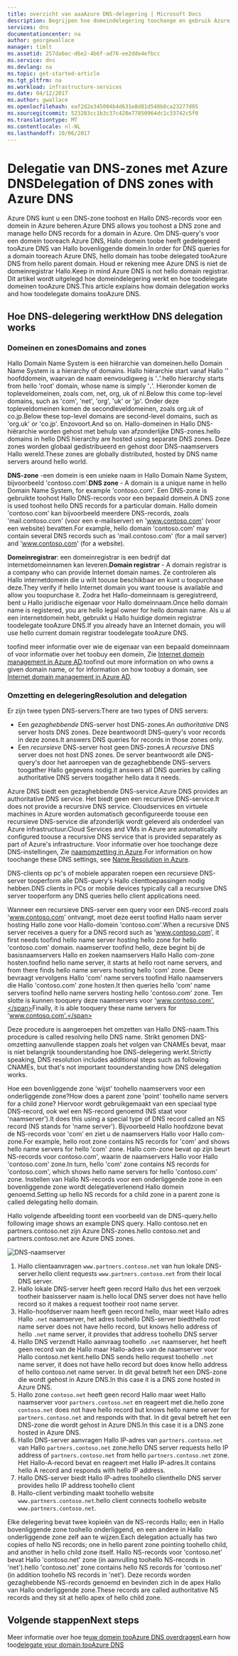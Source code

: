 ```yaml
---
title: overzicht van aaaAzure DNS-delegering | Microsoft Docs
description: Begrijpen hoe domeindelegering toochange en gebruik Azure DNS name servers tooprovide domeinen te hosten.
services: dns
documentationcenter: na
author: georgewallace
manager: timlt
ms.assetid: 257da6ec-d6e2-4b6f-ad76-ee2dde4efbcc
ms.service: dns
ms.devlang: na
ms.topic: get-started-article
ms.tgt_pltfrm: na
ms.workload: infrastructure-services
ms.date: 04/12/2017
ms.author: gwallace
ms.openlocfilehash: eaf2d2e345004b4d631e8d81d548b8ca23277d05
ms.sourcegitcommit: 523283cc1b3c37c428e77850964dc1c33742c5f0
ms.translationtype: MT
ms.contentlocale: nl-NL
ms.lasthandoff: 10/06/2017
---
```

# <a name="delegation-of-dns-zones-with-azure-dns"></a><span data-ttu-id="529ca-103">Delegatie van DNS-zones met Azure DNS</span><span class="sxs-lookup"><span data-stu-id="529ca-103">Delegation of DNS zones with Azure DNS</span></span>

<span data-ttu-id="529ca-104">Azure DNS kunt u een DNS-zone toohost en Hallo DNS-records voor een domein in Azure beheren.</span><span class="sxs-lookup"><span data-stu-id="529ca-104">Azure DNS allows you toohost a DNS zone and manage hello DNS records for a domain in Azure.</span></span> <span data-ttu-id="529ca-105">Om DNS-query's voor een domein tooreach Azure DNS, Hallo domein toobe heeft gedelegeerd tooAzure DNS van Hallo bovenliggende domein.</span><span class="sxs-lookup"><span data-stu-id="529ca-105">In order for DNS queries for a domain tooreach Azure DNS, hello domain has toobe delegated tooAzure DNS from hello parent domain.</span></span> <span data-ttu-id="529ca-106">Houd er rekening mee Azure DNS is niet de domeinregistrar Hallo.</span><span class="sxs-lookup"><span data-stu-id="529ca-106">Keep in mind Azure DNS is not hello domain registrar.</span></span> <span data-ttu-id="529ca-107">Dit artikel wordt uitgelegd hoe domeindelegering werkt en hoe toodelegate domeinen tooAzure DNS.</span><span class="sxs-lookup"><span data-stu-id="529ca-107">This article explains how domain delegation works and how toodelegate domains tooAzure DNS.</span></span>

## <a name="how-dns-delegation-works"></a><span data-ttu-id="529ca-108">Hoe DNS-delegering werkt</span><span class="sxs-lookup"><span data-stu-id="529ca-108">How DNS delegation works</span></span>

### <a name="domains-and-zones"></a><span data-ttu-id="529ca-109">Domeinen en zones</span><span class="sxs-lookup"><span data-stu-id="529ca-109">Domains and zones</span></span>

<span data-ttu-id="529ca-110">Hallo Domain Name System is een hiërarchie van domeinen.</span><span class="sxs-lookup"><span data-stu-id="529ca-110">hello Domain Name System is a hierarchy of domains.</span></span> <span data-ttu-id="529ca-111">Hallo hiërarchie start vanaf Hallo '' hoofddomein, waarvan de naam eenvoudigweg is '**.**'.</span><span class="sxs-lookup"><span data-stu-id="529ca-111">hello hierarchy starts from hello 'root' domain, whose name is simply '**.**'.</span></span>  <span data-ttu-id="529ca-112">Hieronder komen de topleveldomeinen, zoals com, net, org, uk of nl.</span><span class="sxs-lookup"><span data-stu-id="529ca-112">Below this come top-level domains, such as 'com', 'net', 'org', 'uk' or 'jp'.</span></span>  <span data-ttu-id="529ca-113">Onder deze topleveldomeinen komen de secondleveldomeinen, zoals org.uk of co.jp.</span><span class="sxs-lookup"><span data-stu-id="529ca-113">Below these top-level domains are second-level domains, such as 'org.uk' or 'co.jp'.</span></span>  <span data-ttu-id="529ca-114">Enzovoort.</span><span class="sxs-lookup"><span data-stu-id="529ca-114">And so on.</span></span> <span data-ttu-id="529ca-115">Hallo-domeinen in Hallo DNS-hiërarchie worden gehost met behulp van afzonderlijke DNS-zones.</span><span class="sxs-lookup"><span data-stu-id="529ca-115">hello domains in hello DNS hierarchy are hosted using separate DNS zones.</span></span> <span data-ttu-id="529ca-116">Deze zones worden globaal gedistribueerd en gehost door DNS-naamservers Hallo wereld.</span><span class="sxs-lookup"><span data-stu-id="529ca-116">These zones are globally distributed, hosted by DNS name servers around hello world.</span></span>

<span data-ttu-id="529ca-117">**DNS-zone** -een domein is een unieke naam in Hallo Domain Name System, bijvoorbeeld 'contoso.com'.</span><span class="sxs-lookup"><span data-stu-id="529ca-117">**DNS zone** - A domain is a unique name in hello Domain Name System, for example 'contoso.com'.</span></span> <span data-ttu-id="529ca-118">Een DNS-zone is gebruikte toohost Hallo DNS-records voor een bepaald domein.</span><span class="sxs-lookup"><span data-stu-id="529ca-118">A DNS zone is used toohost hello DNS records for a particular domain.</span></span> <span data-ttu-id="529ca-119">Hallo domein 'contoso.com' kan bijvoorbeeld meerdere DNS-records, zoals 'mail.contoso.com' (voor een e-mailserver) en 'www.contoso.com' (voor een website) bevatten.</span><span class="sxs-lookup"><span data-stu-id="529ca-119">For example, hello domain 'contoso.com' may contain several DNS records such as 'mail.contoso.com' (for a mail server) and 'www.contoso.com' (for a website).</span></span>

<span data-ttu-id="529ca-120">**Domeinregistrar**: een domeinregistrar is een bedrijf dat internetdomeinnamen kan leveren.</span><span class="sxs-lookup"><span data-stu-id="529ca-120">**Domain registrar** - A domain registrar is a company who can provide Internet domain names.</span></span> <span data-ttu-id="529ca-121">Ze controleren als Hallo internetdomein die u wilt toouse beschikbaar en kunt u toopurchase deze.</span><span class="sxs-lookup"><span data-stu-id="529ca-121">They verify if hello Internet domain you want toouse is available and allow you toopurchase it.</span></span> <span data-ttu-id="529ca-122">Zodra het Hallo-domeinnaam is geregistreerd, bent u Hallo juridische eigenaar voor Hallo domeinnaam.</span><span class="sxs-lookup"><span data-stu-id="529ca-122">Once hello domain name is registered, you are hello legal owner for hello domain name.</span></span> <span data-ttu-id="529ca-123">Als u al een internetdomein hebt, gebruikt u Hallo huidige domein registrar toodelegate tooAzure DNS.</span><span class="sxs-lookup"><span data-stu-id="529ca-123">If you already have an Internet domain, you will use hello current domain registrar toodelegate tooAzure DNS.</span></span>

<span data-ttu-id="529ca-124">toofind meer informatie over wie de eigenaar van een bepaald domeinnaam of voor informatie over het toobuy een domein, Zie [Internet domein management in Azure AD](https://msdn.microsoft.com/library/azure/hh969248.aspx).</span><span class="sxs-lookup"><span data-stu-id="529ca-124">toofind out more information on who owns a given domain name, or for information on how toobuy a domain, see [Internet domain management in Azure AD](https://msdn.microsoft.com/library/azure/hh969248.aspx).</span></span>

### <a name="resolution-and-delegation"></a><span data-ttu-id="529ca-125">Omzetting en delegering</span><span class="sxs-lookup"><span data-stu-id="529ca-125">Resolution and delegation</span></span>

<span data-ttu-id="529ca-126">Er zijn twee typen DNS-servers:</span><span class="sxs-lookup"><span data-stu-id="529ca-126">There are two types of DNS servers:</span></span>

* <span data-ttu-id="529ca-127">Een *gezaghebbende* DNS-server host DNS-zones.</span><span class="sxs-lookup"><span data-stu-id="529ca-127">An *authoritative* DNS server hosts DNS zones.</span></span> <span data-ttu-id="529ca-128">Deze beantwoordt DNS-query's voor records in deze zones.</span><span class="sxs-lookup"><span data-stu-id="529ca-128">It answers DNS queries for records in those zones only.</span></span>
* <span data-ttu-id="529ca-129">Een *recursieve* DNS-server host geen DNS-zones.</span><span class="sxs-lookup"><span data-stu-id="529ca-129">A *recursive* DNS server does not host DNS zones.</span></span> <span data-ttu-id="529ca-130">De server beantwoordt alle DNS-query's door het aanroepen van de gezaghebbende DNS-servers toogather Hallo gegevens nodig.</span><span class="sxs-lookup"><span data-stu-id="529ca-130">It answers all DNS queries by calling authoritative DNS servers toogather hello data it needs.</span></span>

<span data-ttu-id="529ca-131">Azure DNS biedt een gezaghebbende DNS-service.</span><span class="sxs-lookup"><span data-stu-id="529ca-131">Azure DNS provides an authoritative DNS service.</span></span>  <span data-ttu-id="529ca-132">Het biedt geen een recursieve DNS-service.</span><span class="sxs-lookup"><span data-stu-id="529ca-132">It does not provide a recursive DNS service.</span></span> <span data-ttu-id="529ca-133">Cloudservices en virtuele machines in Azure worden automatisch geconfigureerde toouse een recursieve DNS-service die afzonderlijk wordt geleverd als onderdeel van Azure infrastructuur.</span><span class="sxs-lookup"><span data-stu-id="529ca-133">Cloud Services and VMs in Azure are automatically configured toouse a recursive DNS service that is provided separately as part of Azure's infrastructure.</span></span> <span data-ttu-id="529ca-134">Voor informatie over hoe toochange deze DNS-instellingen, Zie [naamomzetting in Azure](../virtual-network/virtual-networks-name-resolution-for-vms-and-role-instances.md#name-resolution-using-your-own-dns-server).</span><span class="sxs-lookup"><span data-stu-id="529ca-134">For information on how toochange these DNS settings, see [Name Resolution in Azure](../virtual-network/virtual-networks-name-resolution-for-vms-and-role-instances.md#name-resolution-using-your-own-dns-server).</span></span>

<span data-ttu-id="529ca-135">DNS-clients op pc's of mobiele apparaten roepen een recursieve DNS-server tooperform alle DNS-query's Hallo clienttoepassingen nodig hebben.</span><span class="sxs-lookup"><span data-stu-id="529ca-135">DNS clients in PCs or mobile devices typically call a recursive DNS server tooperform any DNS queries hello client applications need.</span></span>

<span data-ttu-id="529ca-136">Wanneer een recursieve DNS-server een query voor een DNS-record zoals 'www.contoso.com' ontvangt, moet deze eerst toofind Hallo naam server hosting Hallo zone voor Hallo-domein 'contoso.com'.</span><span class="sxs-lookup"><span data-stu-id="529ca-136">When a recursive DNS server receives a query for a DNS record such as 'www.contoso.com', it first needs toofind hello name server hosting hello zone for hello 'contoso.com' domain.</span></span> <span data-ttu-id="529ca-137">naamserver toofind hello, deze begint bij de basisnaamservers Hallo en zoeken naamservers Hallo Hallo com-zone hosten.</span><span class="sxs-lookup"><span data-stu-id="529ca-137">toofind hello name server, it starts at hello root name servers, and from there finds hello name servers hosting hello 'com' zone.</span></span> <span data-ttu-id="529ca-138">Deze bevraagt vervolgens Hallo 'com' name servers toofind Hallo naamservers die Hallo 'contoso.com' zone hosten.</span><span class="sxs-lookup"><span data-stu-id="529ca-138">It then queries hello 'com' name servers toofind hello name servers hosting hello 'contoso.com' zone.</span></span>  <span data-ttu-id="529ca-139">Ten slotte is kunnen tooquery deze naamservers voor 'www.contoso.com'.</span><span class="sxs-lookup"><span data-stu-id="529ca-139">Finally, it is able tooquery these name servers for 'www.contoso.com'.</span></span>

<span data-ttu-id="529ca-140">Deze procedure is aangeroepen het omzetten van Hallo DNS-naam.</span><span class="sxs-lookup"><span data-stu-id="529ca-140">This procedure is called resolving hello DNS name.</span></span> <span data-ttu-id="529ca-141">Strikt genomen DNS-omzetting aanvullende stappen zoals het volgen van CNAMEs bevat, maar is niet belangrijk toounderstanding hoe DNS-delegering werkt.</span><span class="sxs-lookup"><span data-stu-id="529ca-141">Strictly speaking, DNS resolution includes additional steps such as following CNAMEs, but that's not important toounderstanding how DNS delegation works.</span></span>

<span data-ttu-id="529ca-142">Hoe een bovenliggende zone 'wijst' toohello naamservers voor een onderliggende zone?</span><span class="sxs-lookup"><span data-stu-id="529ca-142">How does a parent zone 'point' toohello name servers for a child zone?</span></span> <span data-ttu-id="529ca-143">Hiervoor wordt gebruikgemaakt van een speciaal type DNS-record, ook wel een NS-record genoemd (NS staat voor 'naamserver').</span><span class="sxs-lookup"><span data-stu-id="529ca-143">It does this using a special type of DNS record called an NS record (NS stands for 'name server').</span></span> <span data-ttu-id="529ca-144">Bijvoorbeeld Hallo hoofdzone bevat de NS-records voor 'com' en ziet u de naamservers Hallo voor Hallo com-zone.</span><span class="sxs-lookup"><span data-stu-id="529ca-144">For example, hello root zone contains NS records for 'com' and shows hello name servers for hello 'com' zone.</span></span> <span data-ttu-id="529ca-145">Hallo com-zone bevat op zijn beurt NS-records voor contoso.com', waarin de naamservers Hallo voor Hallo 'contoso.com' zone.</span><span class="sxs-lookup"><span data-stu-id="529ca-145">In turn, hello 'com' zone contains NS records for 'contoso.com', which shows hello name servers for hello 'contoso.com' zone.</span></span> <span data-ttu-id="529ca-146">Instellen van Hallo NS-records voor een onderliggende zone in een bovenliggende zone wordt delegatieverlenend Hallo domein genoemd.</span><span class="sxs-lookup"><span data-stu-id="529ca-146">Setting up hello NS records for a child zone in a parent zone is called delegating hello domain.</span></span>

<span data-ttu-id="529ca-147">Hallo volgende afbeelding toont een voorbeeld van de DNS-query.</span><span class="sxs-lookup"><span data-stu-id="529ca-147">hello following image shows an example DNS query.</span></span> <span data-ttu-id="529ca-148">Hallo contoso.net en partners.contoso.net zijn Azure DNS-zones.</span><span class="sxs-lookup"><span data-stu-id="529ca-148">hello contoso.net and partners.contoso.net are Azure DNS zones.</span></span>

![DNS-naamserver](./media/dns-domain-delegation/image1.png)

1. <span data-ttu-id="529ca-150">Hallo clientaanvragen `www.partners.contoso.net` van hun lokale DNS-server.</span><span class="sxs-lookup"><span data-stu-id="529ca-150">hello client requests `www.partners.contoso.net` from their local DNS server.</span></span>
1. <span data-ttu-id="529ca-151">Hallo lokale DNS-server heeft geen record Hallo dus het een verzoek tootheir basisserver naam is.</span><span class="sxs-lookup"><span data-stu-id="529ca-151">hello local DNS server does not have hello record so it makes a request tootheir root name server.</span></span>
1. <span data-ttu-id="529ca-152">Hallo-hoofdserver naam heeft geen record hello, maar weet Hallo adres Hallo `.net` naamserver, het adres toohello DNS-server biedt</span><span class="sxs-lookup"><span data-stu-id="529ca-152">hello root name server does not have hello record, but knows hello address of hello `.net` name server, it provides that address toohello DNS server</span></span>
1. <span data-ttu-id="529ca-153">Hallo DNS verzendt Hallo aanvraag toohello `.net` naamserver, het heeft geen record van de Hallo maar Hallo-adres van de naamserver voor Hallo contoso.net kent.</span><span class="sxs-lookup"><span data-stu-id="529ca-153">hello DNS sends hello request toohello `.net` name server, it does not have hello record but does know hello address of hello contoso.net name server.</span></span> <span data-ttu-id="529ca-154">In dit geval betreft het een DNS-zone die wordt gehost in Azure DNS.</span><span class="sxs-lookup"><span data-stu-id="529ca-154">In this case it is a DNS zone hosted in Azure DNS.</span></span>
1. <span data-ttu-id="529ca-155">Hallo zone `contoso.net` heeft geen record Hallo maar weet Hallo naamserver voor `partners.contoso.net` en reageert met die.</span><span class="sxs-lookup"><span data-stu-id="529ca-155">hello zone `contoso.net` does not have hello record but knows hello name server for `partners.contoso.net` and responds with that.</span></span> <span data-ttu-id="529ca-156">In dit geval betreft het een DNS-zone die wordt gehost in Azure DNS.</span><span class="sxs-lookup"><span data-stu-id="529ca-156">In this case it is a DNS zone hosted in Azure DNS.</span></span>
1. <span data-ttu-id="529ca-157">Hallo DNS-server aanvragen Hallo IP-adres van `partners.contoso.net` van Hallo `partners.contoso.net` zone.</span><span class="sxs-lookup"><span data-stu-id="529ca-157">hello DNS server requests hello IP address of `partners.contoso.net` from hello `partners.contoso.net` zone.</span></span> <span data-ttu-id="529ca-158">Het Hallo-A-record bevat en reageert met Hallo IP-adres.</span><span class="sxs-lookup"><span data-stu-id="529ca-158">It contains hello A record and responds with hello IP address.</span></span>
1. <span data-ttu-id="529ca-159">Hallo DNS-server biedt Hallo IP-adres toohello client</span><span class="sxs-lookup"><span data-stu-id="529ca-159">hello DNS server provides hello IP address toohello client</span></span>
1. <span data-ttu-id="529ca-160">Hallo-client verbinding maakt toohello website `www.partners.contoso.net`.</span><span class="sxs-lookup"><span data-stu-id="529ca-160">hello client connects toohello website `www.partners.contoso.net`.</span></span>

<span data-ttu-id="529ca-161">Elke delegering bevat twee kopieën van de NS-records Hallo; een in Hallo bovenliggende zone toohello onderliggend, en een andere in Hallo onderliggende zone zelf aan te wijzen.</span><span class="sxs-lookup"><span data-stu-id="529ca-161">Each delegation actually has two copies of hello NS records; one in hello parent zone pointing toohello child, and another in hello child zone itself.</span></span> <span data-ttu-id="529ca-162">Hallo NS-records voor 'contoso.net' bevat Hallo 'contoso.net' zone (in aanvulling toohello NS-records in 'net').</span><span class="sxs-lookup"><span data-stu-id="529ca-162">hello 'contoso.net' zone contains hello NS records for 'contoso.net' (in addition toohello NS records in 'net').</span></span> <span data-ttu-id="529ca-163">Deze records worden gezaghebbende NS-records genoemd en bevinden zich in de apex Hallo van Hallo onderliggende zone.</span><span class="sxs-lookup"><span data-stu-id="529ca-163">These records are called authoritative NS records and they sit at hello apex of hello child zone.</span></span>

## <a name="next-steps"></a><span data-ttu-id="529ca-164">Volgende stappen</span><span class="sxs-lookup"><span data-stu-id="529ca-164">Next steps</span></span>

<span data-ttu-id="529ca-165">Meer informatie over hoe te[uw domein tooAzure DNS overdragen](dns-delegate-domain-azure-dns.md)</span><span class="sxs-lookup"><span data-stu-id="529ca-165">Learn how too[delegate your domain tooAzure DNS](dns-delegate-domain-azure-dns.md)</span></span>

